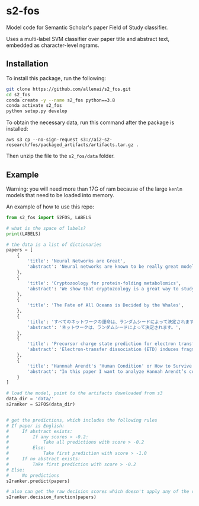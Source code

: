 # s2-fos

Model code for Semantic Scholar's paper Field of Study classifier.

Uses a multi-label SVM classifier over paper title and abstract text,
embedded as character-level ngrams.

## Installation
To install this package, run the following:

```bash
git clone https://github.com/allenai/s2_fos.git
cd s2_fos
conda create -y --name s2_fos python==3.8
conda activate s2_fos
python setup.py develop
```

To obtain the necessary data, run this command after the package is installed:

`aws s3 cp --no-sign-request s3://ai2-s2-research/fos/packaged_artifacts/artifacts.tar.gz .`

Then unzip the file to the `s2_fos/data` folder.


## Example
Warning: you will need more than 17G of ram because of the large `kenlm` models that need to be loaded into memory.

An example of how to use this repo:

```python
from s2_fos import S2FOS, LABELS

# what is the space of labels?
print(LABELS)

# the data is a list of dictionaries
papers = [
    {
        'title': 'Neural Networks are Great',
        'abstract': 'Neural networks are known to be really great models. You should use them.',
    },
    {
        'title': 'Cryptozoology for protein-folding metabolomics',
        'abstract': 'We show that cryptozoology is a great way to study protein folding. With 300 patients, we sequence their genomes.',
    },
    {
        'title': 'The Fate of All Oceans is Decided by the Whales',
    },
    {
        'title': 'すべてのネットワークの運命は、ランダムシードによって決定されます',
        'abstract': 'ネットワークは、ランダムシードによって決定されます。',
    },
    {
        'title': 'Precursor charge state prediction for electron transfer dissociation tandem mass spectra.',
        'abstract': 'Electron-transfer dissociation (ETD) induces fragmentation along the peptide backbone by transferring an electron from a radical anion to a protonated peptide. In contrast with collision-induced dissociation, side chains and modifications such as phosphorylation are left intact through the ETD process.'
    },
    {
        'title': "Hannnah Arendt's 'Human Condition' or How to Survive in a Men's World",
        'abstract': "In this paper I want to analyze Hannah Arendt’s concepts, described in her Human Condition, from a perspective which takes into consideration her own fragile identity, placed in a particular way under the sign of the major influence of Martin Heidegger and, generally, under the influence of the men-politicians and men-philosophers. The triangle labor-work-action dissimulates an informal tendency to hide the woman’s condition under the human condition. The feminine and maternal spirit finds its expression here too, protesting against the child and childhood politicizing idea."
    }
]

# load the model, point to the artifacts downloaded from s3
data_dir = 'data/'
s2ranker = S2FOS(data_dir)


# get the predictions, which includes the following rules
# If paper is English:
#     If abstract exists:
#         If any scores > -0.2:
#             Take all predictions with score > -0.2
#         Else:
#             Take first prediction with score > -1.0
#     If no abstract exists:
#         Take first prediction with score > -0.2
# Else:
#     No predictions
s2ranker.predict(papers)

# also can get the raw decision scores which doesn't apply any of the rules above
s2ranker.decision_function(papers)
```